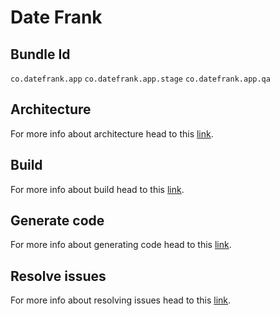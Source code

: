 # Date Frank

## Bundle Id

`co.datefrank.app`
`co.datefrank.app.stage`
`co.datefrank.app.qa`

## Architecture

For more info about architecture head to this [link](/docs/ARCHITECTURE.md).

## Build

For more info about build head to this [link](/docs/BUILD.md).

## Generate code

For more info about generating code head to this [link](/docs/GENERATE_CODE.md).

## Resolve issues

For more info about resolving issues head to this [link](/docs/RESOLVE_ISSUES.md).